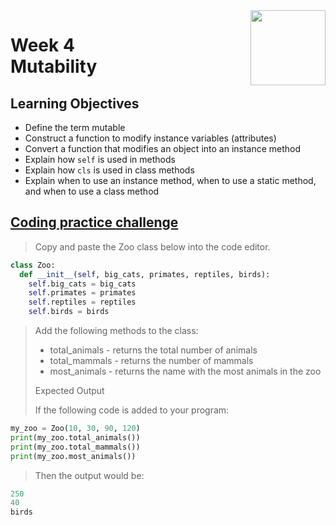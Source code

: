 <a href="../">
  <img src="/img/Python_Object_Basics_Functions,_Recursion,_and_Objects_logo.avif" width="120" align="right">
</a>

# Week 4 <br> Mutability

## Learning Objectives
- Define the term mutable
- Construct a function to modify instance variables (attributes)
- Convert a function that modifies an object into an instance method
- Explain how `self` is used in methods
- Explain how `cls` is used in class methods
- Explain when to use an instance method, when to use a static method, and when to use a class method

## [Coding practice challenge](./lab_challenge.py)

>Copy and paste the Zoo class below into the code editor.

```python
class Zoo:
  def __init__(self, big_cats, primates, reptiles, birds):
    self.big_cats = big_cats
    self.primates = primates
    self.reptiles = reptiles
    self.birds = birds
```

>Add the following methods to the class:
>- total_animals - returns the total number of animals
>- total_mammals - returns the number of mammals
>- most_animals - returns the name with the most animals in the zoo
>
>Expected Output
>
>If the following code is added to your program:

```python
my_zoo = Zoo(10, 30, 90, 120)
print(my_zoo.total_animals())
print(my_zoo.total_mammals())
print(my_zoo.most_animals())
```

>Then the output would be:

```python
250
40
birds
```
